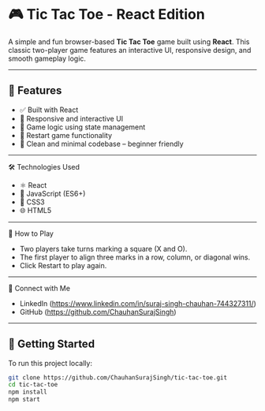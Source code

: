 # 🎮 Tic Tac Toe - React Edition

A simple and fun browser-based **Tic Tac Toe** game built using **React**. This classic two-player game features an interactive UI, responsive design, and smooth gameplay logic.

---

## 🧠 Features

- ✅ Built with React
- 🎨 Responsive and interactive UI
- 🧠 Game logic using state management
- 🔁 Restart game functionality
- 🧪 Clean and minimal codebase – beginner friendly

---

🛠️ Technologies Used
- ⚛️ React
- 🧩 JavaScript (ES6+)
- 🎨 CSS3
- 🌐 HTML5

---

🧩 How to Play
- Two players take turns marking a square (X and O).
- The first player to align three marks in a row, column, or diagonal wins.
- Click Restart to play again.

---

🙌 Connect with Me
- LinkedIn (https://www.linkedin.com/in/suraj-singh-chauhan-744327311/)
- GitHub (https://github.com/ChauhanSurajSingh)

---

## 🚀 Getting Started

To run this project locally:

```bash
git clone https://github.com/ChauhanSurajSingh/tic-tac-toe.git
cd tic-tac-toe
npm install
npm start
